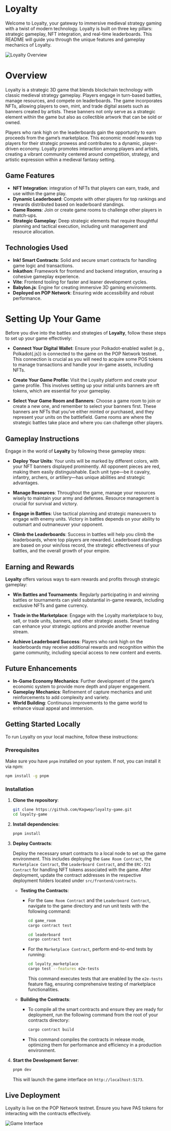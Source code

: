 
# Loyalty

Welcome to Loyalty, your gateway to immersive medieval strategy gaming with a twist of modern technology. Loyalty is built on three key pillars: strategic gameplay, NFT integration, and real-time leaderboards. This README will guide you through the unique features and gameplay mechanics of Loyalty.

![Loyalty Overview](https://res.cloudinary.com/dufdzujik/image/upload/v1714286395/loyalty_overview.png)

# Overview

Loyalty is a strategic 3D game that  blends blockchain technology with classic medieval strategy gameplay. Players engage in turn-based battles, manage resources, and compete on leaderboards. The game  incorporates NFTs, allowing players to own, mint, and trade digital assets such as banners created by artists. These banners not only serve as a strategic element within the game but also as collectible artwork that can be sold or owned.

Players who rank high on the leaderboards gain the opportunity to earn proceeds from the game’s marketplace. This economic model rewards top players for their strategic prowess and contributes to a dynamic, player-driven economy. Loyalty promotes interaction among players and artists, creating a vibrant community centered around competition, strategy, and artistic expression within a medieval fantasy setting.

## Game Features

- **NFT Integration**: integration of NFTs that players can earn, trade, and use within the game play.
- **Dynamic Leaderboard**: Compete with other players for top rankings and rewards distributed based on leaderboard standings.
- **Game Rooms**: Join or create game rooms to challenge other players in  match-ups.
- **Strategic Gameplay**: Deep strategic elements that require thoughtful planning and tactical execution, including unit management and resource allocation.

## Technologies Used

- **Ink! Smart Contracts**: Solid and secure smart contracts for handling game logic and transactions.
- **Inkathon**: Framework for frontend and backend integration, ensuring a cohesive gameplay experience.
- **Vite**: Frontend tooling for faster and leaner development cycles.
- **Babylon.js**: Engine for creating immersive 3D gaming environments.
- **Deployed on POP Network**: Ensuring wide accessibility and robust performance.

# Setting Up Your Game

Before you dive into the battles and strategies of **Loyalty**, follow these steps to set up your game effectively:

- **Connect Your Digital Wallet**: Ensure your Polkadot-enabled  wallet (e.g., Polkadot{.js}) is connected to the game on the POP Network testnet. This connection is crucial as you will need to acquire some POS tokens to manage transactions and handle your in-game assets, including NFTs.

- **Create Your Game Profile**: Visit the  Loyalty platform and create your game profile. This involves setting up your  initial units banners are nft tokens, which are essential for your  gameplay.

- **Select Your Game Room and Banners**: Choose a game room to join or create a new one, and remember to select your banners first. These banners are NFTs that you’ve either minted or purchased, and they represent your units on the battlefield. Game rooms are where the strategic battles take place and where you can challenge other players.

## Gameplay Instructions

Engage in the world of **Loyalty** by following these gameplay steps:

- **Deploy Your Units**: Your units will be marked by different colors, with your NFT banners displayed prominently. All opponent pieces are red, making them easily distinguishable. Each unit type—be it cavalry, infantry, archers, or artillery—has unique abilities and strategic advantages.

- **Manage Resources**: Throughout the game, manage your resources wisely to maintain your army and defenses. Resource management is crucial for survival and victory.

- **Engage in Battles**: Use tactical planning and strategic maneuvers to engage with enemy units. Victory in battles depends on your ability to outsmart and outmaneuver your opponent.

- **Climb the Leaderboards**: Success in battles will help you climb the leaderboards, where top players are rewarded. Leaderboard standings are based on your win/loss record, the strategic effectiveness of your battles, and the overall growth of your empire.

## Earning and Rewards

**Loyalty** offers various ways to earn rewards and profits through strategic gameplay:

- **Win Battles and Tournaments**: Regularly participating in and winning battles or tournaments can yield substantial in-game rewards, including exclusive NFTs and game currency.

- **Trade in the Marketplace**: Engage with the Loyalty marketplace to buy, sell, or trade units, banners, and other strategic assets. Smart trading can enhance your strategic options and provide another revenue stream.

- **Achieve Leaderboard Success**: Players who rank high on the leaderboards may receive additional rewards and recognition within the game community, including special access to new content and events.


## Future Enhancements

- **In-Game Economy Mechanics**: Further development of the game’s economic system to provide more depth and player engagement.
- **Gameplay Mechanics**: Refinement of capture mechanics and unit reinforcements to add complexity and variety.
- **World Building**: Continuous improvements to the game world to enhance visual appeal and immersion.

## Getting Started Locally

To run Loyalty on your local machine, follow these instructions:

### Prerequisites

Make sure you have `pnpm` installed on your system. If not, you can install it via npm:

```bash
npm install -g pnpm
```

### Installation

1. **Clone the repository**:

    ```bash
    git clone https://github.com/Kagwep/loyalty-game.git
    cd loyalty-game
    ```

2. **Install dependencies**:

    ```bash
    pnpm install
    ```

3. **Deploy Contracts**:

    Deploy the necessary smart contracts to a local node to set up the game environment. This includes deploying the `Game Room Contract`, the `Marketplace Contract`, the `Leaderboard Contract`, and the `ERC-721 Contract` for handling NFT tokens associated with the game. After deployment, update the contract addresses in the respective deployment folders located under `src/frontend/contracts`.

    - **Testing the Contracts**:
      - For the `Game Room Contract` and the `Leaderboard Contract`, navigate to the game directory and run unit tests with the following command:
        ```bash
        cd game_room
        cargo contract test
        ```
        ```bash
        cd leaderboard
        cargo contract test
        ```
      - For the `Marketplace Contract`, perform end-to-end tests by running:
        ```bash
        cd loyalty_marketplace
        cargo test --features e2e-tests
        ```
        This command executes tests that are enabled by the `e2e-tests` feature flag, ensuring comprehensive testing of marketplace functionalities.

    - **Building the Contracts**:
        - To compile all the smart contracts and ensure they are ready for deployment, run the following command from the root of your contracts directory:
            ```bash
            cargo contract build
            ```
        - This command compiles the contracts in release mode, optimizing them for performance and efficiency in a production environment.


4. **Start the Development Server**:

    ```bash
    pnpm dev
    ```

    This will launch the game interface on `http://localhost:5173`.

## Live Deployment

Loyalty is live on the POP Network testnet. Ensure you have PAS tokens for interacting with the contracts effectively.

![Game Interface](https://res.cloudinary.com/dufdzujik/image/upload/v1714320837/loyalty_game_ui.png)
